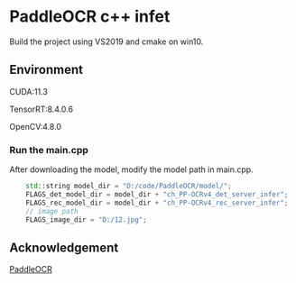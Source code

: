 # PaddleOCR c++ infet 

Build the project using VS2019 and cmake on win10.

## Environment

CUDA:11.3

TensorRT:8.4.0.6

OpenCV:4.8.0

### Run the main.cpp

After downloading the model, modify the model path in main.cpp.

```c++
    std::string model_dir = "D:/code/PaddleOCR/model/";
    FLAGS_det_model_dir = model_dir + "ch_PP-OCRv4_det_server_infer";
    FLAGS_rec_model_dir = model_dir + "ch_PP-OCRv4_rec_server_infer";
	// image path
	FLAGS_image_dir = "D:/12.jpg";

```



## Acknowledgement

[PaddleOCR](https://github.com/PaddlePaddle/PaddleOCR)

